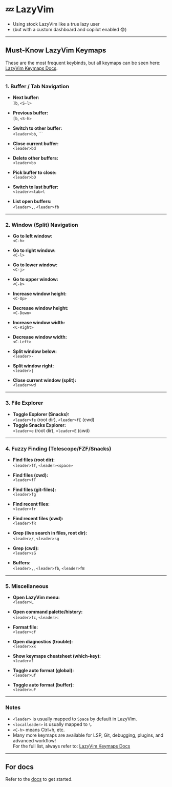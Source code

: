 # 💤 LazyVim

- Using stock LazyVim like a true lazy user
- (but with a custom dashboard and copilot enabled 😎)

---

## Must-Know LazyVim Keymaps

These are the most frequent keybinds, but all keymaps can be seen here: [LazyVim Keymaps Docs](https://www.lazyvim.org/keymaps).

---

### 1. Buffer / Tab Navigation

- **Next buffer:**  
  `]b`, `<S-l>`

- **Previous buffer:**  
  `[b`, `<S-h>`

- **Switch to other buffer:**  
  `<leader>bb`, `<leader>\``

- **Close current buffer:**  
  `<leader>bd`

- **Delete other buffers:**  
  `<leader>bo`

- **Pick buffer to close:**  
  `<leader>bD`

- **Switch to last buffer:**  
  `<leader><tab>l`

- **List open buffers:**  
  `<leader>,`, `<leader>fb`

---

### 2. Window (Split) Navigation

- **Go to left window:**  
  `<C-h>`

- **Go to right window:**  
  `<C-l>`

- **Go to lower window:**  
  `<C-j>`

- **Go to upper window:**  
  `<C-k>`

- **Increase window height:**  
  `<C-Up>`

- **Decrease window height:**  
  `<C-Down>`

- **Increase window width:**  
  `<C-Right>`

- **Decrease window width:**  
  `<C-Left>`

- **Split window below:**  
  `<leader>-`

- **Split window right:**  
  `<leader>|`

- **Close current window (split):**  
  `<leader>wd`

---

### 3. File Explorer

- **Toggle Explorer (Snacks):**  
  `<leader>fe` (root dir), `<leader>fE` (cwd)
- **Toggle Snacks Explorer:**  
  `<leader>e` (root dir), `<leader>E` (cwd)

---

### 4. Fuzzy Finding (Telescope/FZF/Snacks)

- **Find files (root dir):**  
  `<leader>ff`, `<leader><space>`

- **Find files (cwd):**  
  `<leader>fF`

- **Find files (git-files):**  
  `<leader>fg`

- **Find recent files:**  
  `<leader>fr`

- **Find recent files (cwd):**  
  `<leader>fR`

- **Grep (live search in files, root dir):**  
  `<leader>/`, `<leader>sg`

- **Grep (cwd):**  
  `<leader>sG`

- **Buffers:**  
  `<leader>,`, `<leader>fb`, `<leader>fB`

---

### 5. Miscellaneous

- **Open LazyVim menu:**  
  `<leader>L`

- **Open command palette/history:**  
  `<leader>fc`, `<leader>:`

- **Format file:**  
  `<leader>cf`

- **Open diagnostics (trouble):**  
  `<leader>xx`

- **Show keymaps cheatsheet (which-key):**  
  `<leader>?`

- **Toggle auto format (global):**  
  `<leader>uf`

- **Toggle auto format (buffer):**  
  `<leader>uF`

---

### Notes

- `<leader>` is usually mapped to `Space` by default in LazyVim.
- `<localleader>` is usually mapped to `\`.
- `<C-h>` means Ctrl+h, etc.
- Many more keymaps are available for LSP, Git, debugging, plugins, and advanced workflow!  
  For the full list, always refer to: [LazyVim Keymaps Docs](https://www.lazyvim.org/keymaps)

---

## For docs

Refer to the [docs](https://lazyvim.github.io/installation) to get started.
